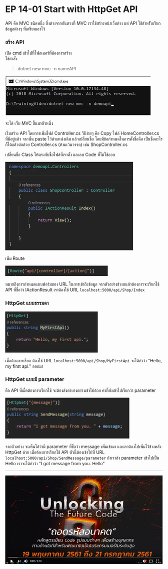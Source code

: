 # EP 14-01 Start with HttpGet API

APi คือ MVC ชนิดหนึ่ง ซึ่งต่างจากกันตรงที่ MVC เราใช้สร้างหน้าเว็บต่าง แต่ API ใช้สำหรัับเรียกข้อมูลต่างๆ ที่เตรียมเอาไว้

### สร้าง API

เปิด cmd  เข้าไปที่โฟลเดอร์ที่ต้องการสร้าง  
ใช้คำสั่ง  

> dotnet new mvc -n nameAPI  

![](images/EP14/140101.PNG)  

จะได้ เว็บ MVC ขึ้นมาตัวหนึ่ง

เริ่มสร้าง API โดยการเพิ่มไฟล์ Controller.cs วิธีง่ายๆ คือ Copy ไฟล์ HomeController.cs ที่มีอยู่แล้ว จากนั้น paste ไว้ตำแหน่งเดิม แล้วเปลี่ยนชื่อ โดยมีข้อกำหนดในการตั้งชื่อคือ เป็นชื่ออะไรก็ได้แล้วต่อด้วย Controller.cs (ห้ามเว้นวรรค) เช่น ShopController.cs

เปลี่ยนชื่อ Class ให้ตรงกับชื่อไฟล์ที่เราตั้ง และลบ Code ที่ไม่ใช้ออก

![](images/EP14/140102.PNG)

เพิ่ม Route  

![](images/EP14/140103.PNG)  

หมายถึงการกำหนดแบบฟอร์มของ URL ในการเข้าถึงข้อมูล จากตัวอย่างข้างบนถ้าต้องการจะเรียกใช้ API ที่ชื่อว่า IActionResult เราต้องใช้ URL `localhost:5000/api/Shop/Index`  

### HttpGet แบบธรรมดา

![](images/EP14/140104.PNG)  

เมื่อต้องการเรียก ต้องใช้ URL `localhost:5000/api/Shop/MyFirstApi` จะได้คำว่า "Hello, my first api." ออกมา

### HttpGet แบบมี parameter

คือ API ที่เมื่อต้องการเรียกใช้ จะต้องส่งค่าบางอย่างเข้าไปด้วย ค่าที่ส่งเข้าไปเรียกว่า parameter  

![](images/EP14/140105.PNG)  

จากตัวอย่าง จะเห็นได้ว่ามี parameter ที่ชื่อว่า message เพิ่มเข้ามา และเราต้องไปเพิ่มไว้ข้างหลัง HttpGet ด้วย เมื่อต้องการเรียกใช้ API ตัวนี้ต้องเข้าไปที่ URL `localhost:5000/api/Shop/SendMessage/parameter` ถ้าเราส่ง parameter เข้าไปเป็น Hello เราจะได้คำว่า "I got message from you. Hello"

* * *

[![IMAGE ALT TEXT HERE](images/EP14/Items.PNG)](https://youtu.be/OntaW4e3QOI)